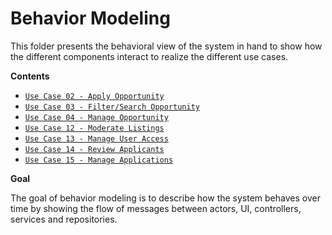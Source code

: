# Behavior Modeling 

This folder presents the behavioral view of the system in hand to show how the different components interact to realize the different use cases. 

**Contents**
- [`Use Case 02 - Apply Opportunity`](UC02_apply_opportunity)
- [`Use Case 03 - Filter/Search Opportunity`](UC03_filter_search_opportunity)
- [`Use Case 04 - Manage Opportunity`](UC04_manage_opportunities)
- [`Use Case 12 - Moderate Listings`](UC-12-sequence-diagram.png)
- [`Use Case 13 - Manage User Access`](UC-13-sequence-diagram.png)
- [`Use Case 14 - Review Applicants`](UC-14-sequence-diagram.png)
- [`Use Case 15 - Manage Applications`](UC-15-sequence-diagram.png)


**Goal**

The goal of behavior modeling is to describe how the system behaves over time by showing the flow of messages between actors, UI, controllers, services and repositories. 